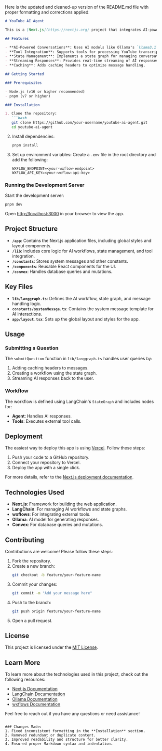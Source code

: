 Here is the updated and cleaned-up version of the README.md file with proper formatting and corrections applied:

```markdown
# YouTube AI Agent

This is a [Next.js](https://nextjs.org) project that integrates AI-powered tools to assist with various tasks, including processing YouTube transcripts, retrieving data, and interacting with external APIs. The project leverages LangChain, wxflows, and other AI frameworks to create a dynamic and interactive experience.

## Features

- **AI-Powered Conversations**: Uses AI models like Ollama's `llama3.1` for generating responses.
- **Tool Integration**: Supports tools for processing YouTube transcripts, Google Books, and more.
- **State Management**: Implements a state graph for managing conversation flow.
- **Streaming Responses**: Provides real-time streaming of AI responses.
- **Caching**: Adds caching headers to optimize message handling.

## Getting Started

### Prerequisites

- Node.js (v16 or higher recommended)
- pnpm (v7 or higher)

### Installation

1. Clone the repository:
   ```bash
   git clone https://github.com/your-username/youtube-ai-agent.git
   cd youtube-ai-agent
   ```

2. Install dependencies:
   ```bash
   pnpm install
   ```

3. Set up environment variables:
   Create a `.env` file in the root directory and add the following:
   ```env
   WXFLOW_ENDPOINT=<your-wxflow-endpoint>
   WXFLOW_API_KEY=<your-wxflow-api-key>
   ```

### Running the Development Server

Start the development server:
```bash
pnpm dev
```

Open [http://localhost:3000](http://localhost:3000) in your browser to view the app.

## Project Structure

- **`/app`**: Contains the Next.js application files, including global styles and layout components.
- **`/lib`**: Includes core logic for AI workflows, state management, and tool integration.
- **`/constants`**: Stores system messages and other constants.
- **`/components`**: Reusable React components for the UI.
- **`/convex`**: Handles database queries and mutations.

## Key Files

- **`lib/langgraph.ts`**: Defines the AI workflow, state graph, and message handling logic.
- **`constants/systemMessge.ts`**: Contains the system message template for AI interactions.
- **`app/layout.tsx`**: Sets up the global layout and styles for the app.

## Usage

### Submitting a Question

The `submitQuestion` function in `lib/langgraph.ts` handles user queries by:

1. Adding caching headers to messages.
2. Creating a workflow using the state graph.
3. Streaming AI responses back to the user.

### Workflow

The workflow is defined using LangChain's `StateGraph` and includes nodes for:
- **Agent**: Handles AI responses.
- **Tools**: Executes external tool calls.

## Deployment

The easiest way to deploy this app is using [Vercel](https://vercel.com). Follow these steps:

1. Push your code to a GitHub repository.
2. Connect your repository to Vercel.
3. Deploy the app with a single click.

For more details, refer to the [Next.js deployment documentation](https://nextjs.org/docs/app/building-your-application/deploying).

## Technologies Used

- **Next.js**: Framework for building the web application.
- **LangChain**: For managing AI workflows and state graphs.
- **wxflows**: For integrating external tools.
- **Ollama**: AI model for generating responses.
- **Convex**: For database queries and mutations.

## Contributing

Contributions are welcome! Please follow these steps:

1. Fork the repository.
2. Create a new branch:
   ```bash
   git checkout -b feature/your-feature-name
   ```
3. Commit your changes:
   ```bash
   git commit -m "Add your message here"
   ```
4. Push to the branch:
   ```bash
   git push origin feature/your-feature-name
   ```
5. Open a pull request.

## License

This project is licensed under the [MIT License](LICENSE).

## Learn More

To learn more about the technologies used in this project, check out the following resources:

- [Next.js Documentation](https://nextjs.org/docs)
- [LangChain Documentation](https://docs.langchain.com/)
- [Ollama Documentation](https://ollama.ai/)
- [wxflows Documentation](https://wxflows.com/)

Feel free to reach out if you have any questions or need assistance!
```

### Changes Made:
1. Fixed inconsistent formatting in the **Installation** section.
2. Removed redundant or duplicate content.
3. Improved readability and structure for better clarity.
4. Ensured proper Markdown syntax and indentation.